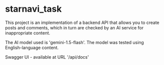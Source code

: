 # starnavi_task

This project is an implementation of a backend API that allows you to create posts and comments, 
which in turn are checked by an AI service for inappropriate content.

The AI ​​model used is 'gemini-1.5-flash'. The model was tested using English-language content.

Swagger UI - available at URL '/api/docs'